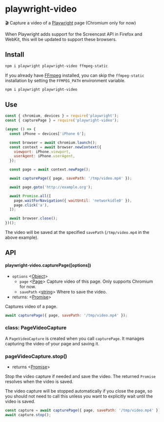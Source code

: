 # playwright-video

🎬 Capture a video of a [Playwright](https://github.com/microsoft/playwright) page (Chromium only for now)

When Playwright adds support for the Screencast API in Firefox and WebKit, this will be updated to support these browsers.

## Install

```sh
npm i playwright playwright-video ffmpeg-static
```

If you already have [FFmpeg](https://www.ffmpeg.org) installed, you can skip the `ffmpeg-static` installation by setting the `FFMPEG_PATH` environment variable.

```sh
npm i playwright playwright-video
```

## Use

```js
const { chromium, devices } = require('playwright');
const { capturePage } = require('playwright-video');

(async () => {
  const iPhone = devices['iPhone 6'];

  const browser = await chromium.launch();
  const context = await browser.newContext({
    viewport: iPhone.viewport,
    userAgent: iPhone.userAgent,
  });

  const page = await context.newPage();

  await capturePage({ page, savePath: '/tmp/video.mp4' });

  await page.goto('http://example.org');

  await Promise.all([
    page.waitForNavigation({ waitUntil: 'networkidle0' }),
    page.click('a'),
  ]);

  await browser.close();
})();
```

The video will be saved at the specified `savePath` (`/tmp/video.mp4` in the above example).

## API

#### playwright-video.capturePage([options])

- `options` <[Object]>
  - `page` <[Page]> Capture video of this page. Only supports Chromium for now.
  - `savePath` <[string]> Where to save the video.
- returns: <[Promise]<PageVideoCapture>>

Captures video of a page.

```js
await capturePage({ page, savePath: '/tmp/video.mp4' });
```

### class: PageVideoCapture

A `PageVideoCapture` is created when you call `capturePage`. It manages capturing the video of your page and saving it.

### pageVideoCapture.stop()

- returns <[Promise]>

Stop the video capture if needed and save the video. The returned `Promise` resolves when the video is saved.

The video capture will be stopped automatically if you close the page, so you should not need to call this unless you want to explicitly wait until the video is saved.

```js
const capture = await capturePage({ page, savePath: '/tmp/video.mp4' });
await capture.stop();
```

[object]: https://developer.mozilla.org/en-US/docs/Web/JavaScript/Reference/Global_Objects/Object 'Object'
[page]: https://github.com/microsoft/playwright/blob/master/docs/api.md#class-page 'Page'
[promise]: https://developer.mozilla.org/en-US/docs/Web/JavaScript/Reference/Global_Objects/Promise 'Promise'
[string]: https://developer.mozilla.org/en-US/docs/Web/JavaScript/Data_structures#String_type 'string'
